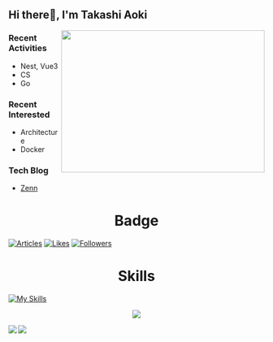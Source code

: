## Hi there👋, I'm Takashi Aoki
<div>
  <img align='right' src='https://raw.githubusercontent.com/abhisheknaiidu/abhisheknaiidu/master/code.gif' width=400 height=280>
</div>

### Recent Activities
- Nest, Vue3
- CS
- Go

### Recent Interested
- Architecture
- Docker

### Tech Blog
- [Zenn](https://zenn.dev/takashi5816)

<h1 align="center">Badge</h1>

[![Articles](https://badgen.org/img/zenn/takashi5816/articles?style=plastic&label=Zenn+articles)](https://zenn.dev/takashi5816)
[![Likes](https://badgen.org/img/zenn/takashi5816/likes?style=plastic&label=Zenn+likes)](https://zenn.dev/takashi5816)
[![Followers](https://badgen.org/img/zenn/takashi5816/followers?style=plastic&label=Zenn+followers)](https://zenn.dev/takashi5816)

<h1 align="center">Skills</h1>


[![My Skills](https://skillicons.dev/icons?i=html,css,js,ts,vue,jquery,php,laravel,symfony,java,mysql,postgres,git,linux,vite,nodejs,nginx,docker,aws,vscode)](https://skillicons.dev)

<p align="center">
  <img src="https://github-profile-trophy.vercel.app/?username=TakashiAoki5816&theme=onedark">
</p>

<div dir=auto>
  <a href="https://github.comgithub-readme-stats">
    <img align="left" src="https://github-readme-stats.vercel.app/api?username=TakashiAoki5816&show_icons=true&theme=vue-dark" />
  </a>
  <a href="https://github.com/github-readme-stats">
    <img align="left" src="https://github-readme-stats.vercel.app/api/top-langs/?username=TakashiAoki5816&theme=vue-dark" />
  </a>
</div>
